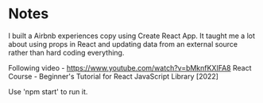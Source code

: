 # Notes

I built a Airbnb experiences copy using Create React App. It taught me a lot about using props in React and updating data from an external source rather than hard coding everything.

Following video - https://www.youtube.com/watch?v=bMknfKXIFA8 React Course - Beginner's Tutorial for React JavaScript Library [2022]

Use 'npm start' to run it.
